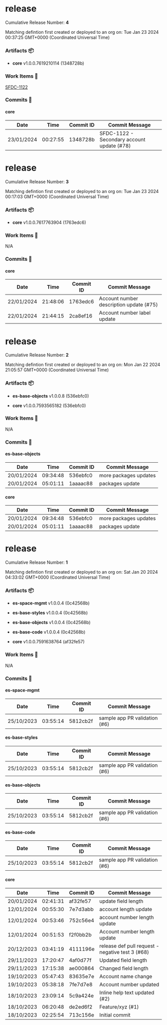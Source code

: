 
<a id=6bc1c5299475f9e4f23bcd57591001f298fe7e00></a>
# release
 Cumulative Release Number: <b>4</b> 

Matching defintion first created or deployed to an org on: Tue Jan 23 2024 00:37:25 GMT+0000 (Coordinated Universal Time)
 ### Artifacts :package:
- **core**     v1.0.0.7619210114 (1348728b)

### Work Items :gem:
[SFDC-1122](https://jira.apps.eop.gov/browse/SFDC-1122)

### Commits :book:

#### core
| Date       | Time     | Commit ID | Commit Message                             |
| ---------- | -------- | --------- | ------------------------------------------ |
| 23/01/2024 | 00:27:55 | 1348728b  | SFDC-1122 - Secondary account update (#78) |

<a id=7357129dac9a29380e4509287cc694b0df0b4824></a>
# release
 Cumulative Release Number: <b>3</b> 

Matching defintion first created or deployed to an org on: Tue Jan 23 2024 00:17:03 GMT+0000 (Coordinated Universal Time)
 ### Artifacts :package:
- **core**     v1.0.0.7617763904 (1763edc6)

### Work Items :gem:
N/A

### Commits :book:

#### core
| Date       | Time     | Commit ID | Commit Message                          |
| ---------- | -------- | --------- | --------------------------------------- |
| 22/01/2024 | 21:48:06 | 1763edc6  | Account number description update (#75) |
| 22/01/2024 | 21:44:15 | 2ca8ef16  | Account number label update             |

<a id=d8a7b74d874c2b617dd37f0d6637f174f4960579></a>
# release
 Cumulative Release Number: <b>2</b> 

Matching defintion first created or deployed to an org on: Mon Jan 22 2024 21:05:57 GMT+0000 (Coordinated Universal Time)
 ### Artifacts :package:
- **es-base-objects**     v1.0.0.8 (536ebfc0)

- **core**     v1.0.0.7593565182 (536ebfc0)

### Work Items :gem:
N/A

### Commits :book:

#### es-base-objects
| Date       | Time     | Commit ID | Commit Message        |
| ---------- | -------- | --------- | --------------------- |
| 20/01/2024 | 09:34:48 | 536ebfc0  | more packages updates |
| 20/01/2024 | 05:01:11 | 1aaaac88  | packages update       |

#### core
| Date       | Time     | Commit ID | Commit Message        |
| ---------- | -------- | --------- | --------------------- |
| 20/01/2024 | 09:34:48 | 536ebfc0  | more packages updates |
| 20/01/2024 | 05:01:11 | 1aaaac88  | packages update       |

<a id=7f60a5708867bda67e73cd2dfc4e71c024a130fe></a>
# release
 Cumulative Release Number: <b>1</b> 

Matching defintion first created or deployed to an org on: Sat Jan 20 2024 04:33:02 GMT+0000 (Coordinated Universal Time)
 ### Artifacts :package:
- **es-space-mgmt**     v1.0.0.4 (0c42568b)

- **es-base-styles**     v1.0.0.4 (0c42568b)

- **es-base-objects**     v1.0.0.4 (0c42568b)

- **es-base-code**     v1.0.0.4 (0c42568b)

- **core**     v1.0.0.7591638764 (af32fe57)

### Work Items :gem:
N/A

### Commits :book:

#### es-space-mgmt
| Date       | Time     | Commit ID | Commit Message                |
| ---------- | -------- | --------- | ----------------------------- |
| 25/10/2023 | 03:55:14 | 5812cb2f  | sample app PR validation (#6) |

#### es-base-styles
| Date       | Time     | Commit ID | Commit Message                |
| ---------- | -------- | --------- | ----------------------------- |
| 25/10/2023 | 03:55:14 | 5812cb2f  | sample app PR validation (#6) |

#### es-base-objects
| Date       | Time     | Commit ID | Commit Message                |
| ---------- | -------- | --------- | ----------------------------- |
| 25/10/2023 | 03:55:14 | 5812cb2f  | sample app PR validation (#6) |

#### es-base-code
| Date       | Time     | Commit ID | Commit Message                |
| ---------- | -------- | --------- | ----------------------------- |
| 25/10/2023 | 03:55:14 | 5812cb2f  | sample app PR validation (#6) |

#### core
| Date       | Time     | Commit ID | Commit Message                                   |
| ---------- | -------- | --------- | ------------------------------------------------ |
| 20/01/2024 | 02:41:31 | af32fe57  | update field length                              |
| 12/01/2024 | 00:55:30 | 7e7d3abb  | account length update                            |
| 12/01/2024 | 00:53:46 | 752c56e4  | account number length update                     |
| 12/01/2024 | 00:51:53 | f2f0bb2b  | Account number length update                     |
| 20/12/2023 | 03:41:19 | 4111196e  | release def pull request - negative test 3 (#68) |
| 29/11/2023 | 17:20:47 | 4af0d77f  | Updated field length                             |
| 29/11/2023 | 17:15:38 | ae000864  | Changed field length                             |
| 19/10/2023 | 05:47:43 | 83635e7e  | Account name change                              |
| 19/10/2023 | 05:38:18 | 7fe7d7e8  | Account number updated                           |
| 18/10/2023 | 23:09:14 | 5c9a424e  | Inline help text updated (#2)                    |
| 18/10/2023 | 06:20:48 | de2ed6f2  | Feature/xyz (#1)                                 |
| 18/10/2023 | 02:25:54 | 713c156e  | Initial commit                                   |
